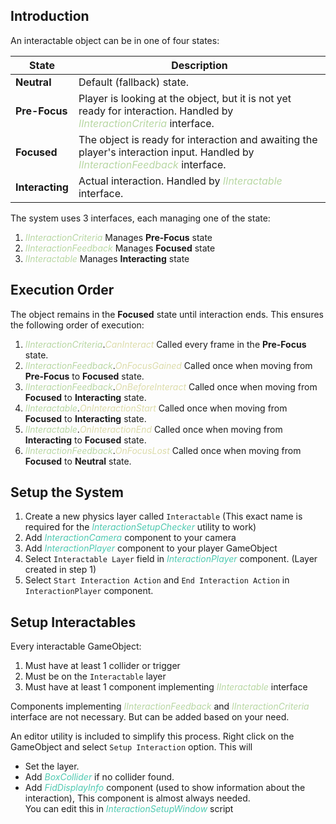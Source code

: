 <style>
  .ip {
    color: #b8d7a3;
    font-style: italic;
  }

.ic {
    color: #4ec9b0;
    font-style: italic;
  }
  
  .im {
    color: #dcdcaa;
    font-style: italic;
}
</style>

## Introduction
An interactable object can be in one of four states:

| State         | Description                                                                                                                                                 |
|---------------|-------------------------------------------------------------------------------------------------------------------------------------------------------------|
| **Neutral**     | Default (fallback) state.                                                                                                                                   |
| **Pre-Focus**   | Player is looking at the object, but it is not yet ready for interaction. Handled by <span class="ip">IInteractionCriteria</span> interface.                |
| **Focused**     | The object is ready for interaction and awaiting the player's interaction input. Handled by <span class="ip">IInteractionFeedback</span> interface.         |
| **Interacting** | Actual interaction. Handled by <span class="ip">IInteractable</span> interface.                                                                             |


The system uses 3 interfaces, each managing one of the state:
1. <span class="ip">IInteractionCriteria</span> Manages **Pre-Focus** state
2. <span class="ip">IInteractionFeedback</span> Manages **Focused** state
3. <span class="ip">IInteractable</span> Manages **Interacting** state

## Execution Order
The object remains in the **Focused** state until interaction ends. This ensures the following order of execution:
1. <span class="ip">IInteractionCriteria</span>.<span class="im">CanInteract</span> Called every frame in the **Pre-Focus** state.
2. <span class="ip">IInteractionFeedback</span>.<span class="im">OnFocusGained</span> Called once when moving from **Pre-Focus** to **Focused** state.
3. <span class="ip">IInteractionFeedback</span>.<span class="im">OnBeforeInteract</span> Called once when moving from **Focused** to **Interacting** state.
4. <span class="ip">IInteractable</span>.<span class="im">OnInteractionStart</span> Called once when moving from **Focused** to **Interacting** state.
5. <span class="ip">IInteractable</span>.<span class="im">OnInteractionEnd</span> Called once when moving from **Interacting** to **Focused** state.
6. <span class="ip">IInteractionFeedback</span>.<span class="im">OnFocusLost</span> Called once when moving from **Focused** to **Neutral** state.

## Setup the System
1. Create a new physics layer called `Interactable` (This exact name is required for the <span class="ic">InteractionSetupChecker</span> utility to work)
2. Add <span class="ic">InteractionCamera</span> component to your camera
3. Add <span class="ic">InteractionPlayer</span> component to your player GameObject
4. Select `Interactable Layer` field in <span class="ic">InteractionPlayer</span> component. (Layer created in step 1)
5. Select `Start Interaction Action` and `End Interaction Action` in `InteractionPlayer` component.

## Setup Interactables 
Every interactable GameObject:
1. Must have at least 1 collider or trigger
2. Must be on the `Interactable` layer
3. Must have at least 1 component implementing <span class="ip">IInteractable</span> interface

Components implementing <span class="ip">IInteractionFeedback</span> and <span class="ip">IInteractionCriteria</span> interface are not necessary. But can be added based on your need.   

An editor utility is included to simplify this process. Right click on the GameObject and select `Setup Interaction` option. This will 
- Set the layer.
- Add <span class="ic">BoxCollider</span> if no collider found.
- Add <span class="ic">FidDisplayInfo</span> component (used to show information about the interaction), This component is almost always needed.   
You can edit this in <span class="ic">InteractionSetupWindow</span> script